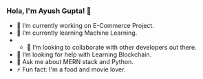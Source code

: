 ### Hola, I'm Ayush Gupta! 👋

- 🔭 I’m currently working on E-Commerce Project.
- 🌱 I’m currently learning Machine Learning. 
- - 👯 I’m looking to collaborate with other developers out there.
- 🤔 I’m looking for help with Learning Blockchain.
- 💬 Ask me about MERN stack and Python.
- ⚡ Fun fact: I'm a food and movie lover.
